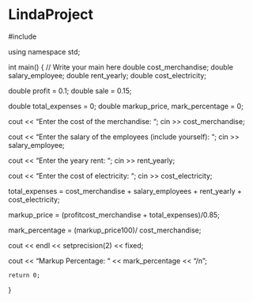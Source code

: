# LindaProject 


#include <iostream>

using namespace std;

int main() {
    // Write your main here
  double cost_merchandise; 
double salary_employee;
double rent_yearly;
double cost_electricity;

double profit = 0.1;
double sale = 0.15;

double total_expenses = 0;
double markup_price, mark_percentage = 0; 

cout << “Enter the cost of the merchandise: “;
cin >> cost_merchandise;

cout << “Enter the salary of the employees (include yourself): “;
cin >> salary_employee; 

cout << “Enter the yeary rent: “;
cin >> rent_yearly;

cout << “Enter the cost of electricity: “;
cin >> cost_electricity; 

total_expenses = cost_merchandise + salary_employees + rent_yearly + cost_electricity;

markup_price = (profitcost_merchandise + total_expenses)/0.85;

mark_percentage = (markup_price100)/ cost_merchandise;

cout << endl << setprecision(2) << fixed;

cout << “Markup Percentage: “ << mark_percentage << “/n”;



    return 0;
}
